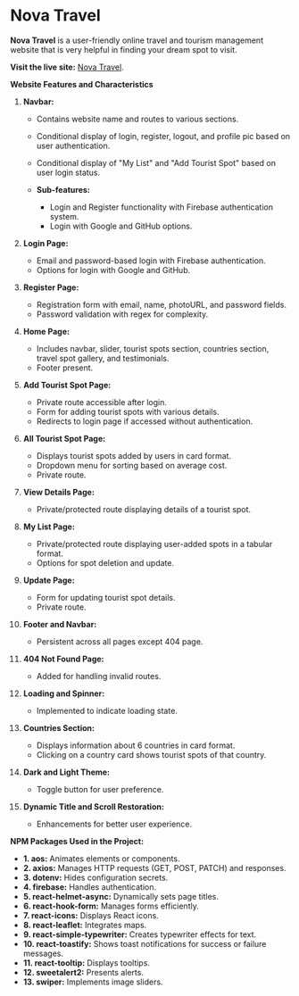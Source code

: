 # Nova Travel


**Nova Travel** is a user-friendly online travel and tourism management website that is very helpful in finding your dream spot to visit.

**Visit the live site:** [Nova Travel](https://nova-tourism.web.app/).


**Website Features and Characteristics**

1. **Navbar:**
   - Contains website name and routes to various sections.
   - Conditional display of login, register, logout, and profile pic based on user authentication.
   - Conditional display of "My List" and "Add Tourist Spot" based on user login status.

   - **Sub-features:**
     - Login and Register functionality with Firebase authentication system.
     - Login with Google and GitHub options.

2. **Login Page:**
   - Email and password-based login with Firebase authentication.
   - Options for login with Google and GitHub.

3. **Register Page:**
   - Registration form with email, name, photoURL, and password fields.
   - Password validation with regex for complexity.

4. **Home Page:**
   - Includes navbar, slider, tourist spots section, countries section, travel spot gallery, and testimonials.
   - Footer present.

5. **Add Tourist Spot Page:**
   - Private route accessible after login.
   - Form for adding tourist spots with various details.
   - Redirects to login page if accessed without authentication.

6. **All Tourist Spot Page:**
   - Displays tourist spots added by users in card format.
   - Dropdown menu for sorting based on average cost.
   - Private route.

7. **View Details Page:**
   - Private/protected route displaying details of a tourist spot.

8. **My List Page:**
   - Private/protected route displaying user-added spots in a tabular format.
   - Options for spot deletion and update.

9. **Update Page:**
   - Form for updating tourist spot details.
   - Private route.

10. **Footer and Navbar:**
    - Persistent across all pages except 404 page.

11. **404 Not Found Page:**
    - Added for handling invalid routes.

12. **Loading and Spinner:**
    - Implemented to indicate loading state.

13. **Countries Section:**
    - Displays information about 6 countries in card format.
    - Clicking on a country card shows tourist spots of that country.

14. **Dark and Light Theme:**
    - Toggle button for user preference.

15. **Dynamic Title and Scroll Restoration:**
    - Enhancements for better user experience.


**NPM Packages Used in the Project:**

- **1. aos:** Animates elements or components.
- **2. axios:** Manages HTTP requests (GET, POST, PATCH) and responses.
- **3. dotenv:** Hides configuration secrets.
- **4. firebase:** Handles authentication.
- **5. react-helmet-async:** Dynamically sets page titles.
- **6. react-hook-form:** Manages forms efficiently.
- **7. react-icons:** Displays React icons.
- **8. react-leaflet:** Integrates maps.
- **9. react-simple-typewriter:** Creates typewriter effects for text.
- **10. react-toastify:** Shows toast notifications for success or failure messages.
- **11. react-tooltip:** Displays tooltips.
- **12. sweetalert2:** Presents alerts.
- **13. swiper:** Implements image sliders.


